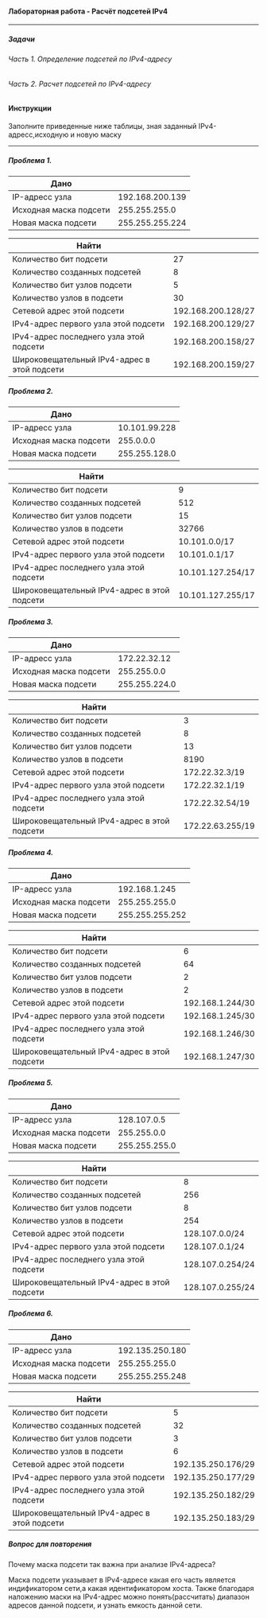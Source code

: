 #### Лабораторная работа - Расчёт подсетей IPv4

----- 

##### Задачи
###### Часть 1. Определение подсетей по IPv4-адресу
###### Часть 2. Расчет подсетей по IPv4-адресу

#### Инструкции
Заполните приведенные ниже таблицы, зная заданный IPv4-адресс,исходную и новую маску

-----
##### Проблема 1.

 | Дано ||
 |---------------|-----------|
 | IP-адресс узла| 192.168.200.139 |
 | Исходная маска подсети | 255.255.255.0 |
 | Новая маска подсети | 255.255.255.224 |
 
 
 | Найти ||
 |---------------|-----------|
 | Количество бит подсети| 27 |
 | Количество созданных подсетей |8 |
 | Количество бит узлов подсети | 5 |
 | Количество узлов в подсети|30|
 | Сетевой адрес этой подсети |192.168.200.128/27|
 | IPv4-адрес первого узла этой подсети|192.168.200.129/27|
 | IPv4-адрес последнего узла этой подсети|192.168.200.158/27|
 | Широковещательный IPv4-адрес в этой подсети|192.168.200.159/27|
 
 ##### Проблема 2.
 
 | Дано ||
 |---------------|-----------|
 | IP-адресс узла|10.101.99.228  |
 | Исходная маска подсети | 255.0.0.0 |
 | Новая маска подсети | 255.255.128.0 |
 
 | Найти ||
 |---------------|-----------|
 | Количество бит подсети| 9|
 | Количество созданных подсетей |512 |
 | Количество бит узлов подсети | 15 |
 | Количество узлов в подсети|32766|
 | Сетевой адрес этой подсети |10.101.0.0/17|
 | IPv4-адрес первого узла этой подсети|10.101.0.1/17|
 | IPv4-адрес последнего узла этой подсети|10.101.127.254/17|
 | Широковещательный IPv4-адрес в этой подсети|10.101.127.255/17|
 
 
 ##### Проблема 3.
 
 | Дано ||
 |---------------|-----------|
 | IP-адресс узла| 172.22.32.12 |
 | Исходная маска подсети | 255.255.0.0 |
 | Новая маска подсети | 255.255.224.0 |
 
 | Найти ||
 |---------------|-----------|
 | Количество бит подсети|3  |
 | Количество созданных подсетей |8 |
 | Количество бит узлов подсети | 13 |
 | Количество узлов в подсети|8190|
 | Сетевой адрес этой подсети |172.22.32.3/19|
 | IPv4-адрес первого узла этой подсети|172.22.32.1/19|
 | IPv4-адрес последнего узла этой подсети|172.22.32.54/19|
 | Широковещательный IPv4-адрес в этой подсети|172.22.63.255/19|
 
 
 ##### Проблема 4.
 
 | Дано ||
 |---------------|-----------|
 | IP-адресс узла| 192.168.1.245 |
 | Исходная маска подсети | 255.255.255.0 |
 | Новая маска подсети | 255.255.255.252 |
 
 | Найти ||
 |---------------|-----------|
 | Количество бит подсети| 6 |
 | Количество созданных подсетей | 64|
 | Количество бит узлов подсети |2  |
 | Количество узлов в подсети|2|
 | Сетевой адрес этой подсети |192.168.1.244/30|
 | IPv4-адрес первого узла этой подсети|192.168.1.245/30|
 | IPv4-адрес последнего узла этой подсети|192.168.1.246/30|
 | Широковещательный IPv4-адрес в этой подсети|192.168.1.247/30|
 
 
 ##### Проблема 5.
 
 | Дано ||
 |---------------|-----------|
 | IP-адресс узла| 128.107.0.5 |
 | Исходная маска подсети | 255.255.0.0 |
 | Новая маска подсети | 255.255.255.0 |
 
 | Найти ||
 |---------------|-----------|
 | Количество бит подсети|8 |
 | Количество созданных подсетей | 256|
 | Количество бит узлов подсети | 8 |
 | Количество узлов в подсети|254|
 | Сетевой адрес этой подсети |128.107.0.0/24|
 | IPv4-адрес первого узла этой подсети|128.107.0.1/24|
 | IPv4-адрес последнего узла этой подсети|128.107.0.254/24|
 | Широковещательный IPv4-адрес в этой подсети|128.107.0.255/24|
 
 
 ##### Проблема 6.
 
 | Дано ||
 |---------------|-----------|
 | IP-адресс узла| 192.135.250.180 |
 | Исходная маска подсети | 255.255.255.0 |
 | Новая маска подсети | 255.255.255.248 |
 
 | Найти ||
 |---------------|-----------|
 | Количество бит подсети| 5 |
 | Количество созданных подсетей |32|
 | Количество бит узлов подсети | 3 |
 | Количество узлов в подсети|6|
 | Сетевой адрес этой подсети |192.135.250.176/29|
 | IPv4-адрес первого узла этой подсети|192.135.250.177/29|
 | IPv4-адрес последнего узла этой подсети|192.135.250.182/29|
 | Широковещательный IPv4-адрес в этой подсети|192.135.250.183/29|
 
 
 
 ##### Вопрос для повторения
Почему маска подсети так важна при анализе IPv4-адреса?

Маска подсети указывает в IPv4-адресе какая его часть является индификатором сети,а какая идентификатором хоста. Также благодаря наложению маски на IPv4-адрес можно понять(рассчитать) диапазон адресов данной подсети, и узнать емкость данной сети. 
 
 
